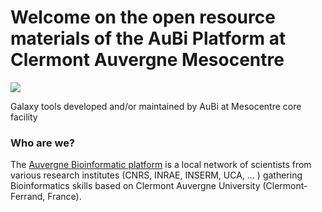 # Welcome on the open resource materials of the AuBi Platform at Clermont Auvergne Mesocentre 
![](https://mesocentre.uca.fr/medias/photo/logoaubi-2019minus_1553844844490-jpg?ID_FICHE=41175)

Galaxy tools developed and/or maintained by AuBi at Mesocentre core facility

### Who are we?

The [Auvergne Bioinformatic platform](https://mesocentre.uca.fr/projets-associes/plateforme-aubi/) is a local network of scientists from various research institutes (CNRS, INRAE, INSERM, UCA, ... ) gathering Bioinformatics skills based on Clermont Auvergne University (Clermont-Ferrand, France).
